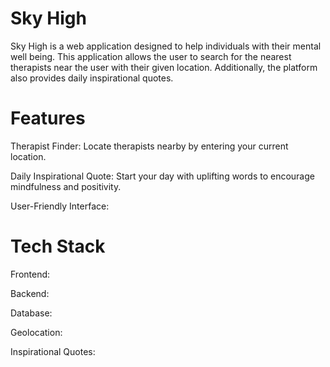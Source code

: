 # Sky High
Sky High is a web application designed to help individuals with their mental well being. This application allows the user to search for the nearest therapists near the user with their given location. Additionally, the platform also provides daily inspirational quotes. 

# **Features**
Therapist Finder: Locate therapists nearby by entering your current location.

Daily Inspirational Quote: Start your day with uplifting words to encourage mindfulness and positivity.

User-Friendly Interface:

# Tech Stack
Frontend: 

Backend: 

Database: 

Geolocation: 

Inspirational Quotes: 

